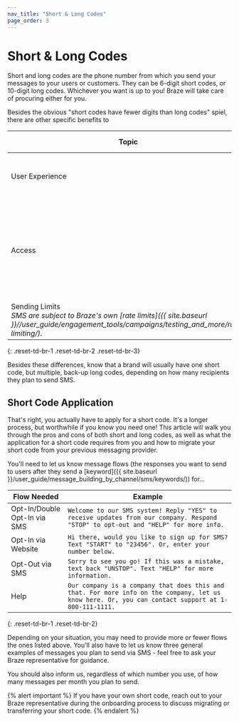 ```yaml
---
nav_title: "Short & Long Codes"
page_order: 3
---
```


# Short & Long Codes

Short and long codes are the phone number from which you send your messages to your users or customers. They can be 6-digit short codes, or 10-digit long codes. Whichever you want is up to you! Braze will take care of procuring either for you.

Besides the obvious "short codes have fewer digits than long codes" spiel, there are other specific benefits to

| Topic | Short Codes | Long Codes |
|---|---|---|
| User Experience | Shorter, more memorable. | Longer, indistinguishable from typical 10-digit phone number. |
| Access | Takes up to 12 weeks to receive permission. However, you are considered a "trusted" number by sending providers. | Available immediately, but subject to more vetting and gates before messages are cleared for send. |
| Sending Limits <br> _SMS are subject to Braze's own [rate limits]({{ site.baseurl }}//user_guide/engagement_tools/campaigns/testing_and_more/rate-limiting/)._ | 100 messages per second. | 1 message per second. |
{: .reset-td-br-1 .reset-td-br-2 .reset-td-br-3}

Besides these differences, know that a brand will usually have one short code, but multiple, back-up long codes, depending on how many recipients they plan to send SMS.

## Short Code Application

That's right, you actually have to apply for a short code. It's a longer process, but worthwhile if you know you need one! This article will walk you through the pros and cons of both short and long codes, as well as what the application for a short code requires from you and how to migrate your short code from your previous messaging provider.

You'll need to let us know message flows (the responses you want to send to users after they send a [keyword]({{ site.baseurl }}/user_guide/message_building_by_channel/sms/keywords/)) for...

| Flow Needed | Example |
| --- | --- |
| Opt-In/Double Opt-In via SMS | `Welcome to our SMS system! Reply "YES" to receive updates from our company. Respond "STOP" to opt-out and "HELP" for more info.` |
| Opt-In via Website | `Hi there, would you like to sign up for SMS? Text "START" to "23456". Or, enter your number below.` |
| Opt-Out via SMS | `Sorry to see you go! If this was a mistake, text back "UNSTOP". Text "HELP" for more information.` |
| Help | `Our company is a company that does this and that. For more info on the company, let us know here. Or, you can contact support at 1-800-111-1111.` |
{: .reset-td-br-1 .reset-td-br-2}

Depending on your situation, you may need to provide more or fewer flows the ones listed above. You'll also have to let us know three general examples of messages you plan to send via SMS - feel free to ask your Braze representative for guidance.

You should also inform us, regardless of which number you use, of how many messages per month you plan to send.

{% alert important %}
If you have your own short code, reach out to your Braze representative during the onboarding process to discuss migrating or transferring your short code.
{% endalert %}
